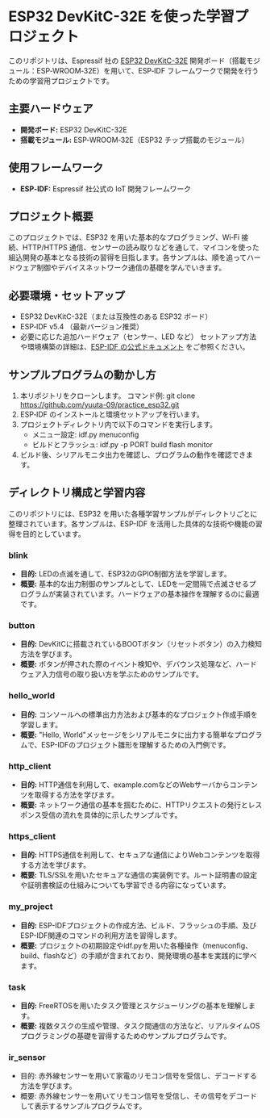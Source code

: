 # ESP32 DevKitC-32E を使った学習プロジェクト
このリポジトリは、Espressif 社の [ESP32 DevKitC-32E](https://www.espressif.com/en/products/devkits/esp32-devkitc-32e) 開発ボード（搭載モジュール：ESP‑WROOM‑32E）を用いて、ESP‑IDF フレームワークで開発を行うための学習用プロジェクトです。
## 主要ハードウェア
- **開発ボード:** ESP32 DevKitC-32E 
- **搭載モジュール:** ESP‑WROOM‑32E（ESP32 チップ搭載のモジュール）
## 使用フレームワーク
- **ESP‑IDF:** Espressif 社公式の IoT 開発フレームワーク
## プロジェクト概要
このプロジェクトでは、ESP32 を用いた基本的なプログラミング、Wi‑Fi 接続、HTTP/HTTPS 通信、センサーの読み取りなどを通して、マイコンを使った組込開発の基本となる技術の習得を目指します。各サンプルは、順を追ってハードウェア制御やデバイスネットワーク通信の基礎を学んでいきます。
## 必要環境・セットアップ
- ESP32 DevKitC-32E（または互換性のある ESP32 ボード）
- ESP‑IDF v5.4 （最新バージョン推奨）
- 必要に応じた追加ハードウェア（センサー、LED など）
セットアップ方法や環境構築の詳細は、[ESP-IDF の公式ドキュメント](https://docs.espressif.com/projects/esp-idf/en/latest/) をご参照ください。
## サンプルプログラムの動かし方
1. 本リポジトリをクローンします。 
   コマンド例: 
     git clone https://github.com/yuuta-09/practice_esp32.git
2. ESP‑IDF のインストールと環境セットアップを行います。
3. プロジェクトディレクトリ内で以下のコマンドを実行します。 
   - メニュー設定: 
     idf.py menuconfig 
   - ビルドとフラッシュ: 
     idf.py -p PORT build flash monitor
4. ビルド後、シリアルモニタ出力を確認し、プログラムの動作を確認できます。
## ディレクトリ構成と学習内容
このリポジトリには、ESP32 を用いた各種学習サンプルがディレクトリごとに整理されています。各サンプルは、ESP-IDF を活用した具体的な技術や機能の習得を目的としています。
### blink
- **目的:** 
  LEDの点滅を通して、ESP32のGPIO制御方法を学習します。
- **概要:** 
  基本的な出力制御のサンプルとして、LEDを一定間隔で点滅させるプログラムが実装されています。ハードウェアの基本操作を理解するのに最適です。
### button
- **目的:** 
  DevKitCに搭載されているBOOTボタン（リセットボタン）の入力検知方法を学びます。
- **概要:** 
  ボタンが押された際のイベント検知や、デバウンス処理など、ハードウェア入力信号の取り扱い方を学ぶためのサンプルです。
### hello_world
- **目的:** 
  コンソールへの標準出力方法および基本的なプロジェクト作成手順を学習します。
- **概要:** 
  "Hello, World"メッセージをシリアルモニタに出力する簡単なプログラムで、ESP-IDFのプロジェクト雛形を理解するための入門例です。
### http_client
- **目的:** 
  HTTP通信を利用して、example.comなどのWebサーバからコンテンツを取得する方法を学びます。
- **概要:** 
  ネットワーク通信の基本を掴むために、HTTPリクエストの発行とレスポンス受信の流れを具体的に示したサンプルです。
### https_client
- **目的:** 
  HTTPS通信を利用して、セキュアな通信によりWebコンテンツを取得する方法を学びます。
- **概要:** 
  TLS/SSLを用いたセキュアな通信の実装例です。ルート証明書の設定や証明書検証の仕組みについても学習できる内容になっています。
### my_project
- **目的:** 
  ESP-IDFプロジェクトの作成方法、ビルド、フラッシュの手順、及びESP-IDF関連のコマンドの利用方法を習得します。
- **概要:** 
  プロジェクトの初期設定やidf.pyを用いた各種操作（menuconfig、build、flashなど）の手順が含まれており、開発環境の基本を実践的に学べます。
### task
- **目的:** 
  FreeRTOSを用いたタスク管理とスケジューリングの基本を理解します。
- **概要:** 
  複数タスクの生成や管理、タスク間通信の方法など、リアルタイムOSプログラミングの基礎を習得するためのサンプルプログラムです。
### ir_sensor
- 目的:
  赤外線センサーを用いて家電のリモコン信号を受信し、デコードする方法を学びます。
- 概要:
  赤外線センサーを用いてリモコン信号を受信し、その信号をデコードして表示するサンプルプログラムです。
